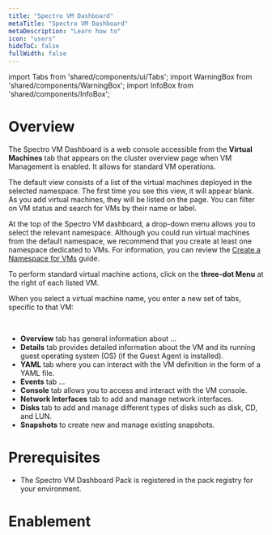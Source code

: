 ```yaml
---
title: "Spectro VM Dashboard"
metaTitle: "Spectro VM Dashboard"
metaDescription: "Learn how to"
icon: "users"
hideToC: false
fullWidth: false
---
```


import Tabs from 'shared/components/ui/Tabs';
import WarningBox from 'shared/components/WarningBox';
import InfoBox from 'shared/components/InfoBox';


# Overview

The Spectro VM Dashboard is a web console accessible from the **Virtual Machines** tab that appears on the cluster overview page when VM Management is enabled. It allows for standard VM operations.

The default view consists of a list of the virtual machines deployed in the selected namespace. The first time you see this view, it will appear blank. As you add virtual machines, they will be listed on the page. You can filter on VM status and search for VMs by their name or label.

At the top of the Spectro VM dashboard, a drop-down menu allows you to select the relevant namespace. Although you could run virtual machines from the default namespace, we recommend that you create at least one namespace dedicated to VMs. For information, you can review the [Create a Namespace for VMs](/vm-management/vm-packs-profiles/create-vm-namespace) guide.

To perform standard virtual machine actions, click on the **three-dot Menu** at the right of each listed VM.

When you select a virtual machine name, you enter a new set of tabs, specific to that VM:

<br />

- **Overview** tab has general information about ...
- **Details** tab provides detailed information about the VM and its running guest operating system (OS) (if the Guest Agent is installed).
- **YAML** tab where you can interact with the VM definition in the form of a YAML file.
- **Events** tab ...
- **Console** tab allows you to access and interact with the VM console.
- **Network Interfaces** tab to add and manage network interfaces.
- **Disks** tab to add and manage different types of disks such as disk, CD, and LUN. 
- **Snapshots** to create new and manage existing snapshots. 

# Prerequisites

- The Spectro VM Dashboard Pack is registered in the pack registry for your environment. 

# Enablement





